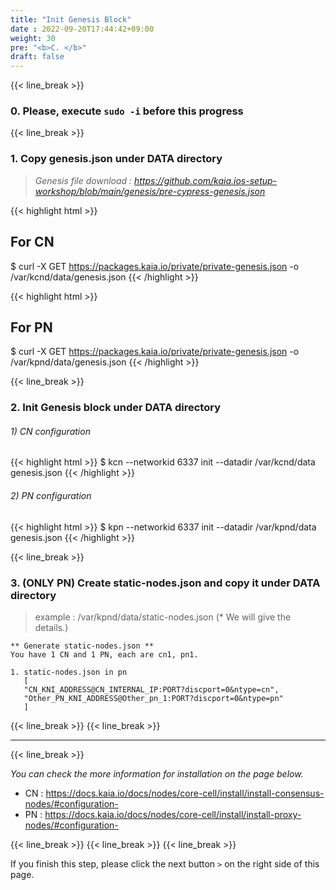 ```yaml
---
title: "Init Genesis Block"
date : 2022-09-20T17:44:42+09:00
weight: 30
pre: "<b>C. </b>"
draft: false
---
```


{{< line_break >}}
### 0.  Please, execute `sudo -i` before this progress 
{{< line_break >}}
### 1. Copy genesis.json under DATA directory

> *Genesis file download : https://github.com/kaia.ios-setup-workshop/blob/main/genesis/pre-cypress-genesis.json*

{{< highlight html >}}
## For CN
$ curl -X GET https://packages.kaia.io/private/private-genesis.json -o /var/kcnd/data/genesis.json
{{< /highlight >}}

{{< highlight html >}}
## For PN
$ curl -X GET https://packages.kaia.io/private/private-genesis.json -o /var/kpnd/data/genesis.json
{{< /highlight >}}


{{< line_break >}}

### 2. Init Genesis block under DATA directory
###### 1) CN configuration
{{< highlight html >}}
$ kcn --networkid 6337 init --datadir /var/kcnd/data genesis.json
{{< /highlight >}}


###### 2) PN configuration
{{< highlight html >}}
$ kpn --networkid 6337 init --datadir /var/kpnd/data genesis.json
{{< /highlight >}}

{{< line_break >}}

### 3. (ONLY PN) Create static-nodes.json and copy it under DATA directory
> example : /var/kpnd/data/static-nodes.json (* We will give the details.)
```vim
** Generate static-nodes.json **
You have 1 CN and 1 PN, each are cn1, pn1.

1. static-nodes.json in pn
   [
   "CN_KNI_ADDRESS@CN_INTERNAL_IP:PORT?discport=0&ntype=cn",
   "Other_PN_KNI_ADDRESS@Other_pn_1:PORT?discport=0&ntype=pn"
   ]

```

{{< line_break >}}
{{< line_break >}}


---
{{< line_break >}}

*You can check the more information for installation on the page below.*
* CN : https://docs.kaia.io/docs/nodes/core-cell/install/install-consensus-nodes/#configuration-
* PN : https://docs.kaia.io/docs/nodes/core-cell/install/install-proxy-nodes/#configuration-

{{< line_break >}}
{{< line_break >}}
{{< line_break >}}

If you finish this step, please click the next button ```>``` on the right side of this page.
